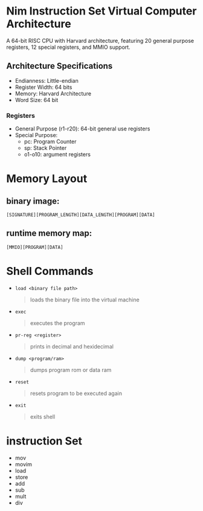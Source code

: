 # Nim Instruction Set Virtual Computer Architecture

A 64-bit RISC CPU with Harvard architecture, featuring 20 general purpose registers, 12 special registers, and MMIO support.

## Architecture Specifications
  - Endianness: Little-endian
  - Register Width: 64 bits
  - Memory: Harvard Architecture
  - Word Size: 64 bit

### Registers
  - General Purpose (r1-r20): 64-bit general use registers
  - Special Purpose:
    - pc: Program Counter
    - sp: Stack Pointer
    - o1-o10: argument registers


# Memory Layout
  ## binary image:
    [SIGNATURE][PROGRAM_LENGTH][DATA_LENGTH][PROGRAM][DATA]
  ## runtime memory map:
    [MMIO][PROGRAM][DATA]
# Shell Commands
  - `load <binary file path>`
    > loads the binary file into the virtual machine
  - `exec`
    > executes the program
  - `pr-reg <register>`
    > prints <register> in decimal and hexidecimal
  - `dump <program/ram>`
    > dumps program rom or data ram
  - `reset`
    > resets program to be executed again
  - `exit`
    > exits shell
# instruction Set
  - mov
  - movim
  - load
  - store
  - add
  - sub
  - mult
  - div
